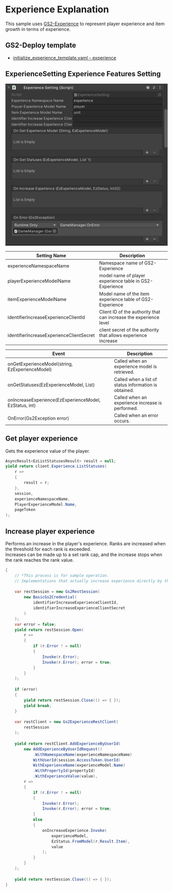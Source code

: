 # Experience Explanation

This sample uses [GS2-Experience](https://app.gs2.io/docs/en/index.html#gs2-experience) to represent player experience and item growth in terms of experience.


## GS2-Deploy template

- [initialize_experience_template.yaml - experience](../Templates/initialize_experience_template.yaml)

## ExperienceSetting Experience Features Setting

![Inspector Window](Experience.png)

| Setting Name | Description |
|---|---|
| experienceNamespaceName | Namespace name of GS2-Experience
| playerExperienceModelName | model name of player experience table in GS2-Experience
| itemExperienceModelName | Model name of the item experience table of GS2-Experience
| identifierIncreaseExperienceClientId | Client ID of the authority that can increase the experience level
| identifierIncreaseExperienceClientSecret | client secret of the authority that allows experience increase |

| Event | Description |
|---|---|
| onGetExperienceModel(string, EzExperienceModel) | Called when an experience model is retrieved. | onGetExperienceModel(string, EzExperienceModel)
| onGetStatuses(EzExperienceModel, List<EzStatus>) | Called when a list of status information is obtained. | onGetStatuses(EzExperienceModel, List<EzStatus>)
| onIncreaseExperience(EzExperienceModel, EzStatus, int) | Called when an experience increase is performed. | onIncreaseExperience(EzExperienceModel, int)
| OnError(Gs2Exception error) | Called when an error occurs. | OnError(Gs2Exception error)

## Get player experience

Gets the experience value of the player.

```c#
AsyncResult<EzListStatusesResult> result = null;
yield return client.Experience.ListStatuses(
    r =>
    {
        result = r;
    },
    session,
    experienceNamespaceName,
    PlayerExperienceModel.Name,
    pageToken
);
````

## Increase player experience

Performs an increase in the player's experience. Ranks are increased when the threshold for each rank is exceeded.  
Increases can be made up to a set rank cap, and the increase stops when the rank reaches the rank value.

```c#
{
    // *This process is for sample operation.
    // Implementations that actually increase experience directly by the client are deprecated.
    
    var restSession = new Gs2RestSession(
        new BasicGs2Credential(
            identifierIncreaseExperienceClientId,
            identifierIncreaseExperienceClientSecret
        )
    );
    var error = false;
    yield return restSession.Open(
        r =>
        {
            if (r.Error ! = null)
            {
                Invoke(r.Error);
                Invoke(r.Error); error = true;
            }
        }
    );

    if (error)
    {
        yield return restSession.Close(() => { });
        yield break;
    }

    var restClient = new Gs2ExperienceRestClient(
        restSession
    );

    yield return restClient.AddExperienceByUserId(
        new AddExperienceByUserIdRequest()
            .WithNamespaceName(experienceNamespaceName)
            WithUserId(session.AccessToken.UserId)
            WithExperienceName(experienceModel.Name)
            .WithPropertyId(propertyId)
            .WithExperienceValue(value),
        r =>
        {
            if (r.Error ! = null)
            {
                Invoke(r.Error);
                Invoke(r.Error); error = true;
            }
            else
            {
                onIncreaseExperience.Invoke(
                    experienceModel,
                    EzStatus.FromModel(r.Result.Item),
                    value
                );
            }
        }
    );
    
    yield return restSession.Close(() => { });
}
````

